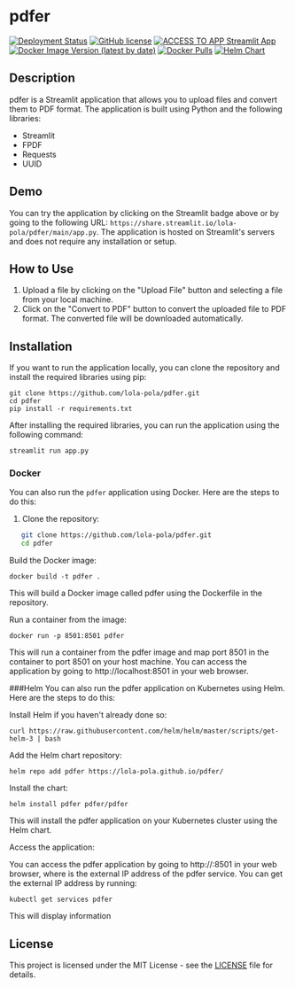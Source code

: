 # pdfer


[![Deployment Status](https://github.com/lola-pola/pdfer/actions/workflows/pdfer.yaml/badge.svg)](https://github.com/lola-pola/pdfer/actions/workflows/pdfer.yaml)
[![GitHub license](https://img.shields.io/github/license/lola-pola/pdfer.svg)](https://github.com/lola-pola/pdfer/blob/main/LICENSE)
[![ACCESS TO APP Streamlit App](https://static.streamlit.io/badges/streamlit_badge_black_white.svg)](http://pdfer-elhay.eastus.cloudapp.azure.com/)
[![Docker Image Version (latest by date)](https://img.shields.io/docker/v/lolapola/pdfer?label=docker%20image)](https://hub.docker.com/r/lolapola/pdfer)
[![Docker Pulls](https://img.shields.io/docker/pulls/lolapola/pdfer)](https://hub.docker.com/r/lolapola/pdfer)
[![Helm Chart](https://img.shields.io/badge/helm-chart-blue)](https://lola-pola.github.io/pdfer/)
## Description

pdfer is a Streamlit application that allows you to upload files and convert them to PDF format. The application is built using Python and the following libraries:

- Streamlit
- FPDF
- Requests
- UUID

## Demo

You can try the application by clicking on the Streamlit badge above or by going to the following URL: `https://share.streamlit.io/lola-pola/pdfer/main/app.py`. The application is hosted on Streamlit's servers and does not require any installation or setup.

## How to Use

1. Upload a file by clicking on the "Upload File" button and selecting a file from your local machine.
2. Click on the "Convert to PDF" button to convert the uploaded file to PDF format. The converted file will be downloaded automatically.

## Installation

If you want to run the application locally, you can clone the repository and install the required libraries using pip:

```
git clone https://github.com/lola-pola/pdfer.git
cd pdfer
pip install -r requirements.txt
```


After installing the required libraries, you can run the application using the following command:

```
streamlit run app.py
```


### Docker

You can also run the `pdfer` application using Docker. Here are the steps to do this:

1. Clone the repository:
```bash
   git clone https://github.com/lola-pola/pdfer.git
   cd pdfer
```
Build the Docker image:
```
docker build -t pdfer .
```
This will build a Docker image called pdfer using the Dockerfile in the repository.

Run a container from the image:
```
docker run -p 8501:8501 pdfer
```
This will run a container from the pdfer image and map port 8501 in the container to port 8501 on your host machine. You can access the application by going to http://localhost:8501 in your web browser.


###Helm 
You can also run the pdfer application on Kubernetes using Helm. Here are the steps to do this:

Install Helm if you haven't already done so:
```
curl https://raw.githubusercontent.com/helm/helm/master/scripts/get-helm-3 | bash
```
Add the Helm chart repository:
```
helm repo add pdfer https://lola-pola.github.io/pdfer/ 
```
Install the chart:

```
helm install pdfer pdfer/pdfer
```
This will install the pdfer application on your Kubernetes cluster using the Helm chart.

Access the application:

You can access the pdfer application by going to http://<EXTERNAL-IP>:8501 in your web browser, where <EXTERNAL-IP> is the external IP address of the pdfer service. You can get the external IP address by running:
```
kubectl get services pdfer
```
This will display information









## License

This project is licensed under the MIT License - see the [LICENSE](LICENSE) file for details.